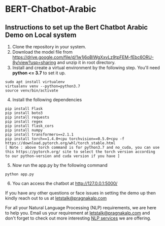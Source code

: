 # BERT-Chatbot-Arabic

## Instructions to set up the Bert Chatbot Arabic Demo on Local system

1. Clone the repository in your system.
2. Download the model file from https://drive.google.com/file/d/1w1j6oBIWgXxvLz9tpFEM-fEbc6ORU-8y/view?usp=sharing and unzip it in root directory.
3. Install and create a virtual environment by the following step. You'll need <b>python <= 3.7</b> to set it up.
```shell
sudo apt install virtualenv
virtualenv venv --python=python3.7
source venv/bin/activate
```
4. Install the following dependencies
```shell
pip install Flask
pip install boto3
pip install requests
pip install regex
pip install flask_cors
pip install numpy
pip install transformers==2.1.1
pip install torch==1.4.0+cpu torchvision==0.5.0+cpu -f https://download.pytorch.org/whl/torch_stable.html
[ Note : above torch command is for python3.7 and no_cuda, you can use this https://pytorch.org/ site to select the torch version according to our python-version and cuda version if you have ]
```
5. Now run the app.py by the following command 
```shell
python app.py
```
6. You can access the chatbot at  http://127.0.0.1:5000/ 

If you have any other questions or face issues in setting the demo up then kindly reach out to us at letstalk@pragnakalp.com 

For all your Natural Language Processing (NLP) requirements, we are here to help you. Email us your requirement at letstalk@pragnakalp.com and don't forget to check out more interesting <a href="https://www.pragnakalp.com/services/natural-language-processing-services/" target="_blank">NLP services</a> we are offering. 